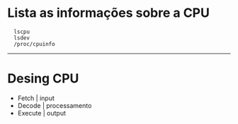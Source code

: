 # Lista as informações sobre a CPU
```
  lscpu
  lsdev
  /proc/cpuinfo
```  

---

# Desing CPU
* Fetch     | input
* Decode    | processamento
* Execute   | output

